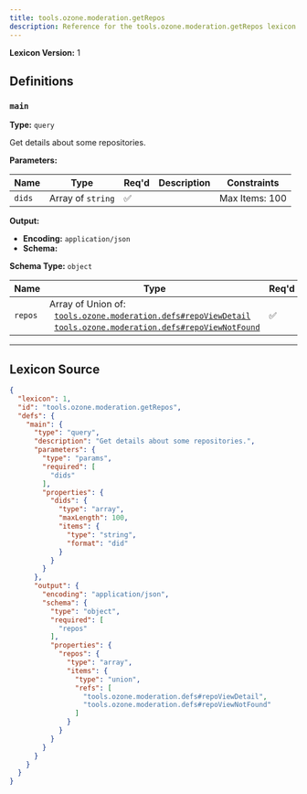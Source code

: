 ```yaml
---
title: tools.ozone.moderation.getRepos
description: Reference for the tools.ozone.moderation.getRepos lexicon
---
```

**Lexicon Version:** 1

## Definitions

<a name="main"></a>
### `main`

**Type:** `query`

Get details about some repositories.

**Parameters:**

| Name | Type | Req'd  | Description | Constraints |
|------|------|----------|-------------|-------------|
| `dids` | Array of `string` | ✅  |  | Max Items: 100 |
**Output:**

- **Encoding:** `application/json`
- **Schema:**

**Schema Type:** `object`

| Name | Type | Req'd  | Description | Constraints |
|------|------|----------|-------------|-------------|
| `repos` | Array of Union of:<br/>&nbsp;&nbsp;[`tools.ozone.moderation.defs#repoViewDetail`](/lexicons/tools/ozone/moderation/tools-ozone-moderation-defs#repoviewdetail)<br/>&nbsp;&nbsp;[`tools.ozone.moderation.defs#repoViewNotFound`](/lexicons/tools/ozone/moderation/tools-ozone-moderation-defs#repoviewnotfound) | ✅  |  |  |

---

## Lexicon Source
```json
{
  "lexicon": 1,
  "id": "tools.ozone.moderation.getRepos",
  "defs": {
    "main": {
      "type": "query",
      "description": "Get details about some repositories.",
      "parameters": {
        "type": "params",
        "required": [
          "dids"
        ],
        "properties": {
          "dids": {
            "type": "array",
            "maxLength": 100,
            "items": {
              "type": "string",
              "format": "did"
            }
          }
        }
      },
      "output": {
        "encoding": "application/json",
        "schema": {
          "type": "object",
          "required": [
            "repos"
          ],
          "properties": {
            "repos": {
              "type": "array",
              "items": {
                "type": "union",
                "refs": [
                  "tools.ozone.moderation.defs#repoViewDetail",
                  "tools.ozone.moderation.defs#repoViewNotFound"
                ]
              }
            }
          }
        }
      }
    }
  }
}
```
